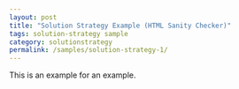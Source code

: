 ```yaml
---
layout: post
title: "Solution Strategy Example (HTML Sanity Checker)"
tags: solution-strategy sample 
category: solutionstrategy
permalink: /samples/solution-strategy-1/
---
```


This is an example for an example.